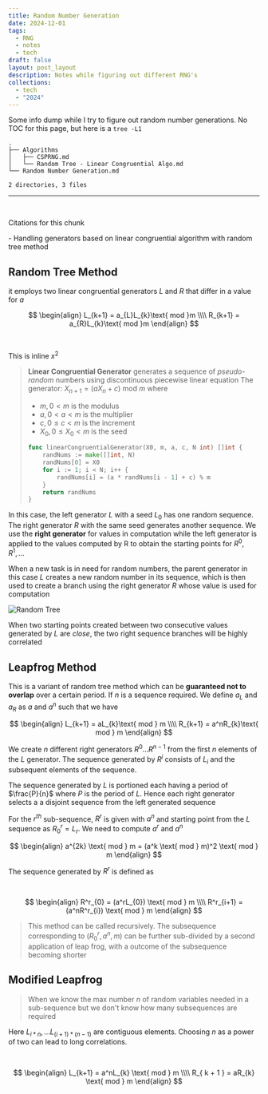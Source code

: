 ```yaml
---
title: Random Number Generation
date: 2024-12-01
tags:
  - RNG
  - notes
  - tech
draft: false
layout: post_layout
description: Notes while figuring out different RNG's
collections:
  - tech
  - "2024"
---
```


Some info dump while I try to figure out random number generations. No TOC for this page, but here is a `tree -L1`

```text
.
├── Algorithms
│   ├── CSPRNG.md
│   └── Random Tree - Linear Congruential Algo.md
└── Random Number Generation.md

2 directories, 3 files

```

---

<br />

<div class="cite-block">
    <p>Citations for this chunk</p>
    <p>- Handling generators based on <a src="https://www.mcs.anl.gov/~itf/dbpp/text/node119.html">linear congruential algorithm with random tree method</a></p>
</div>

## Random Tree Method
it employs two linear congruential generators $L$ and $R$ that differ in a value for $a$

$$
\begin{align}
L_{k+1} = a_{L}L_{k}\text{ mod }m \\\\
R_{k+1} = a_{R}L_{k}\text{ mod }m
\end{align}
$$

<br />

This is inline $x^2$

> **Linear Congruential Generator** generates a sequence of _pseudo-random_ numbers using discontinuous piecewise linear equation
> The generator: $X_{n+1} = (aX_{n} + c) \text{ mod } m$ where
> - $m, 0 < m$ is the modulus
> - $a, 0 < a < m$ is the multiplier
> -  $c, 0 \leq c < m$ is the increment
> - $X_{0}, 0\leq X_{0} < m$ is the seed
>
> ```go
> func linearCongruentialGenerator(X0, m, a, c, N int) []int {
>     randNums := make([]int, N)
>     randNums[0] = X0
>     for i := 1; i < N; i++ {
>         randNums[i] = (a * randNums[i - 1] + c) % m
>     }
>     return randNums
> }


In this case, the left generator $L$ with a seed $L_{0}$ has one random sequence. The right generator $R$ with the same seed generates another sequence. We use the **right generator** for values in computation while the left generator is applied to the values computed by R to obtain the starting points for $R^0, R^1, \dots$

When a new task is in need for random numbers, the parent generator in this case $L$ creates a new random number in its sequence, which is then used to create a branch using the right generator $R$ whose value is used for computation

![Random Tree](https://imgur.com/7GyG5ym.png)

When two starting points created between two consecutive values generated by $L$ are *close*, the two right sequence branches will be highly correlated

## Leapfrog Method

This is a variant of random tree method which can be **guaranteed not to overlap** over a certain period. If $n$ is a sequence required. We define $a_{L}$ and $a_{R}$ as $a$ and $a^n$ such that we have

$$
\begin{align}
L_{k+1} = aL_{k}\text{ mod } m \\\\
R_{k+1} = a^nR_{k}\text{ mod } m
\end{align}
$$

We create $n$ different right generators $R^0\dots R^{n-1}$ from the first $n$ elements of the $L$ generator. The sequence generated by $R^i$ consists of $L_{i}$ and the subsequent elements of the sequence.

The sequence generated by $L$ is portioned each having a period of $\frac{P}{n}$ where $P$ is the period of $L$. Hence each right generator selects a a disjoint sequence from the left generated sequence

For the $r^{th}$ sub-sequence, $R^r$ is given with $a^n$ and starting point from the $L$ sequence as $R^r_{0} = L_{r}$. We need to compute $a^r$ and $a^n$

$$
\begin{align}
a^{2k} \text{ mod } m = (a^k \text{ mod } m)^2 \text{ mod } m
\end{align}
$$

The sequence generated by $R^r$ is defined as

<br />

$$
\begin{align}
R^r_{0} = (a^rL_{0}) \text{ mod } m \\\\
R^r_{i+1} = (a^nR^r_{i}) \text{ mod } m
\end{align}
$$

> This method can be called recursively. The subsequence corresponding to $(R^r_{0}, a^n, m)$ can be further sub-divided by a second application of leap frog, with a outcome of the subsequence becoming shorter

## Modified Leapfrog

> When we know the max number $n$ of random variables needed in a sub-sequence but we don't know how many subsequences are required

<!--Here $L_{i*n},\dots L_{(i+1)*(n-1)}$ are contiguous elements. Choosing $n$ as a power of two can lead to long correlations.-->

Here $L_{i*n},\dots L_{(i+1) * (n-1)}$ are contiguous elements. Choosing $n$ as a power of two can lead to long correlations.

<br />

$$
\begin{align}
L_{k+1} = a^nL_{k} \text{ mod } m \\\\
R_{ k + 1 } = aR_{k} \text{ mod } m
\end{align}
$$
